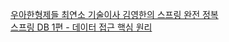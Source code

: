 <a href="https://www.inflearn.com/roadmaps/373">우아한형제들 최연소 기술이사 김영한의 스프링 완전 정복</a>
<br>
<a href="https://www.inflearn.com/course/%EC%8A%A4%ED%94%84%EB%A7%81-db-1/dashboard">스프링 DB 1편 - 데이터 접근 핵심 원리</a>
